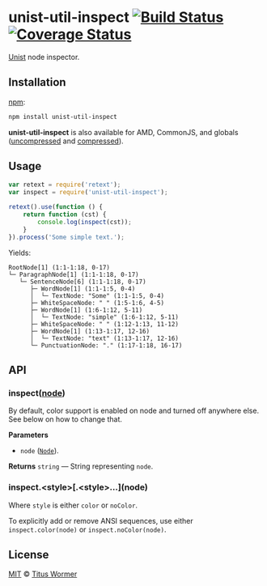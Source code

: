 # unist-util-inspect [![Build Status](https://img.shields.io/travis/wooorm/unist-util-inspect.svg)](https://travis-ci.org/wooorm/unist-util-inspect) [![Coverage Status](https://img.shields.io/codecov/c/github/wooorm/unist-util-inspect.svg)](https://codecov.io/github/wooorm/unist-util-inspect?branch=master)

[Unist](https://github.com/wooorm/unist) node inspector.

## Installation

[npm](https://docs.npmjs.com/cli/install):

```bash
npm install unist-util-inspect
```

**unist-util-inspect** is also available for AMD, CommonJS, and
globals ([uncompressed](unist-util-inspect.js) and [compressed](unist-util-inspect.min.js)).

## Usage

```javascript
var retext = require('retext');
var inspect = require('unist-util-inspect');

retext().use(function () {
    return function (cst) {
        console.log(inspect(cst));
    }
}).process('Some simple text.');
```

Yields:

```text
RootNode[1] (1:1-1:18, 0-17)
└─ ParagraphNode[1] (1:1-1:18, 0-17)
   └─ SentenceNode[6] (1:1-1:18, 0-17)
      ├─ WordNode[1] (1:1-1:5, 0-4)
      │  └─ TextNode: "Some" (1:1-1:5, 0-4)
      ├─ WhiteSpaceNode: " " (1:5-1:6, 4-5)
      ├─ WordNode[1] (1:6-1:12, 5-11)
      │  └─ TextNode: "simple" (1:6-1:12, 5-11)
      ├─ WhiteSpaceNode: " " (1:12-1:13, 11-12)
      ├─ WordNode[1] (1:13-1:17, 12-16)
      │  └─ TextNode: "text" (1:13-1:17, 12-16)
      └─ PunctuationNode: "." (1:17-1:18, 16-17)
```

## API

### inspect([node](https://github.com/wooorm/unist#unist-nodes))

By default, color support is enabled on node and turned off anywhere else.
See below on how to change that.

**Parameters**

*   `node` ([`Node`](https://github.com/wooorm/unist#unist-nodes)).

**Returns** `string` — String representing `node`.

### inspect.\<style\>\[.\<style\>...\](node)

Where `style` is either `color` or `noColor`.

To explicitly add or remove ANSI sequences, use either `inspect.color(node)`
or `inspect.noColor(node)`.

## License

[MIT](LICENSE) © [Titus Wormer](http://wooorm.com)
